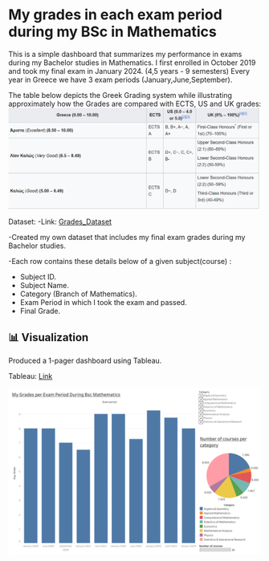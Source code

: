 # My grades in each exam period during my BSc in Mathematics
This is a simple dashboard that summarizes my performance in exams during my Bachelor studies in Mathematics.
I first enrolled in October 2019 and took my final exam in January 2024. (4,5 years - 9 semesters)
Every year in Greece we have 3 exam periods (January,June,September).


The table below depicts the Greek Grading system while illustrating approximately how the Grades are compared with ECTS, US and UK grades:
![Greek_Grading_System](https://github.com/LukeTritsis13/My_Grades/blob/main/Greek_Grading_System.png)




Dataset:
-Link: [Grades_Dataset](https://github.com/LukeTritsis13/My_Grades/blob/main/My_Grades.xlsx) 

-Created my own dataset that includes my final exam grades during my Bachelor studies.

-Each row contains these details below of a given subject(course) :
  * Subject ID.
  * Subject Name.
  * Category (Branch of Mathematics).
  * Exam Period in which I took the exam and passed.
  * Final Grade. 



## 📊 Visualization

Produced a 1-pager dashboard using Tableau.

Tableau: [Link](https://public.tableau.com/app/profile/loukas.tritsis/viz/Grades_Tableau/GRADESDASHBOARD)

![My-Grades-Viz](https://github.com/LukeTritsis13/My_Grades/blob/main/GRADES%20DASHBOARD%20(1).png)
